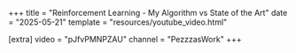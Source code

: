 +++
title = "Reinforcement Learning - My Algorithm vs State of the Art"
date = "2025-05-21"
template = "resources/youtube_video.html"

[extra]
video = "pJfvPMNPZAU"
channel = "PezzzasWork"
+++
